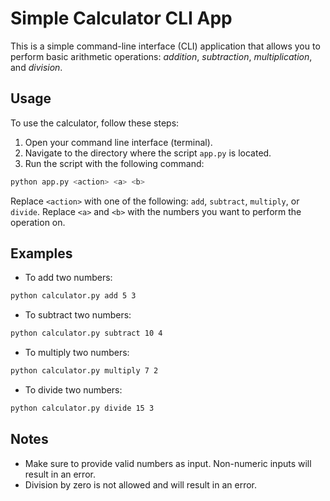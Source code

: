 # Simple Calculator CLI App

This is a simple command-line interface (CLI) application that allows you to perform basic arithmetic operations: _addition_, _subtraction_, _multiplication_, and _division_.

## Usage

To use the calculator, follow these steps:

1. Open your command line interface (terminal).
2. Navigate to the directory where the script `app.py` is located.
3. Run the script with the following command:

```bash
python app.py <action> <a> <b>
```

Replace `<action>` with one of the following: `add`, `subtract`, `multiply`, or `divide`.
Replace `<a>` and `<b>` with the numbers you want to perform the operation on.

## Examples

- To add two numbers:

```bash
python calculator.py add 5 3
```

- To subtract two numbers:

```bash
python calculator.py subtract 10 4
```

- To multiply two numbers:

```bash
python calculator.py multiply 7 2
```

- To divide two numbers:

```bash
python calculator.py divide 15 3
```

## Notes

- Make sure to provide valid numbers as input. Non-numeric inputs will result in an error.
- Division by zero is not allowed and will result in an error.
